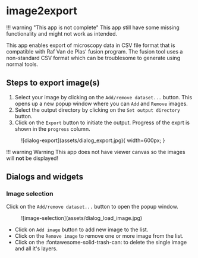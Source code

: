 # image2export

!!! warning "This app is not complete"
        This app still have some missing functionality and might not work as intended.

This app enables export of microscopy data in CSV file format that is compatible with Raf Van de Plas' fusion program. The fusion tool uses a non-standard CSV format which can be troublesome to generate using normal tools.

## Steps to export image(s)

1. Select your image by clicking on the `Add/remove dataset...` button. This opens up a new popup window where you can `Add` and `Remove` images.
2. Select the output directory by clicking on the `Set output directory` button.
3. Click on the `Export` button to initiate the output. Progress of the exprt is shown in the `progress` column.


<figure markdown>
  ![dialog-export](assets/dialog_export.jpg){ width=600px; }
</figure>

!!! warning Warning
        This app does not have viewer canvas so the images will **not** be displayed!


## Dialogs and widgets

### Image selection

Click on the `Add/remove dataset...` button to open the popup window.

<figure markdown>
  ![image-selection](assets/dialog_load_image.jpg)
</figure>

- Click on `Add image` button to add new image to the list.
- Click on the `Remove image` to remove one or more image from the list.
- Click on the :fontawesome-solid-trash-can: to delete the single image and all it's layers.